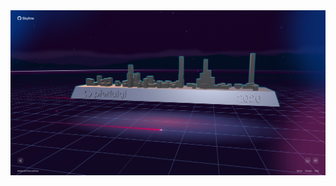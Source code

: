<img src="https://raw.githubusercontent.com/pierluigi/pierluigi/master/skyline.jpg" alt="Skyline"/>
